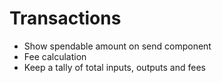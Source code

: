 # Transactions
* Show spendable amount on send component
* Fee calculation
* Keep a tally of total inputs, outputs and fees